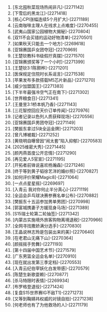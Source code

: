 
1. [东北囤秋菜现场热闹非凡]-[2271142]
1. [下雪后的黑龙江]-[2271418]
1. [核心CPI涨幅连续5个月扩大]-[2271189]
1. [云南咖啡主理人在线求上点难度]-[2270455]
1. [武夷山国家公园植物大揭秘]-[2270804]
1. [双11不会买错的运动好物清单]-[2270501]
1. [如果秋天只能去一个地方]-[2269618]
1. [亚锦赛国乒女团夺冠]-[2270969]
1. [王楚钦教科书级假拧真摆]-[2271570]
1. [亚锦赛颁奖等了一个小时]-[2271399]
1. [王楚钦3:1陈颢桦]-[2271201]
1. [医保规定住院时长系谣言]-[2271538]
1. [苹果发布多款搭载M5芯片新品]-[2271270]
1. [威少加盟国王]-[2271383]
1. [下半年最强冷空气正在南下]-[2271302]
1. [世界粮食日]-[2271341]
1. [王曼昱3:1桥本帆乃香]-[2271143]
1. [三花智控回应天价订单传闻]-[2270976]
1. [记者记录以色列人质获释现场]-[2270556]
1. [亚锦赛国乒男团夺冠]-[2271149]
1. [樊振东拿过5块全运金牌]-[2271203]
1. [曾凡博被裁]-[2271252]
1. [黄晓明自曝曾因“闹太套”陷入抑郁]-[2270583]
1. [2025维密大秀]-[2271445]
1. [颜丙燕首度公开恋情]-[2271290]
1. [再见爱人5官宣]-[2271195]
1. [开拓者前锋说喜欢杨瀚森]-[2271246]
1. [终于等到黄子韬徐艺洋的婚纱照]-[2270827]
1. [如何评价荣耀Magic8]-[2271064]
1. [一点点星星摇]-[2269697]
1. [入青云 我对你何止半分真心]-[2271119]
1. [全运会乒乓球决赛参赛名单公布]-[2270882]
1. [樊振东十五运参加男单男团]-[2270998]
1. [郭富城携妻子方媛现身马场]-[2271389]
1. [S15瑞士轮第二轮抽签]-[2271342]
1. [内蒙古实施境外旅客购物离境退税]-[2270966]
1. [全网寻找撒娇满分选手]-[2270830]
1. [王晶说林志玲是包装出来的美]-[2270640]
1. [在老君山无痛下山]-[2270364]
1. [颜摇摇手势舞]-[2271193]
1. [第十四届中国艺术节]-[2271579]
1. [广东男篮全运会名单]-[2270910]
1. [现在就出发第三季定档]-[2270553]
1. [入青云纪伯宰妖化白发带感]-[2270579]
1. [陈楚生新歌耍赖]-[2270877]
1. [杀马特限时表情]-[2269934]
1. [布罗格登退役]-[2271424]
1. [复盘S15世界赛IG不敌T1]-[2271273]
1. [又等到鞠婧祎权威的对镜自拍]-[2271238]
1. [何老师也有了为他救场的人]-[2271179]